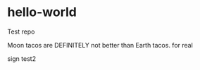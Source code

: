 # hello-world
Test repo

Moon tacos are DEFINITELY not better than Earth tacos. for real

sign test2
